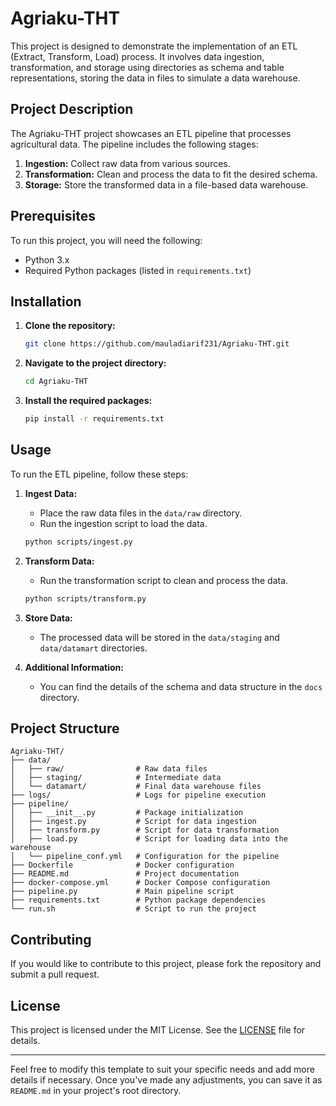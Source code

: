 # Agriaku-THT

This project is designed to demonstrate the implementation of an ETL (Extract, Transform, Load) process. It involves data ingestion, transformation, and storage using directories as schema and table representations, storing the data in files to simulate a data warehouse.

## Project Description

The Agriaku-THT project showcases an ETL pipeline that processes agricultural data. The pipeline includes the following stages:

1. **Ingestion:** Collect raw data from various sources.
2. **Transformation:** Clean and process the data to fit the desired schema.
3. **Storage:** Store the transformed data in a file-based data warehouse.

## Prerequisites

To run this project, you will need the following:

- Python 3.x
- Required Python packages (listed in `requirements.txt`)

## Installation

1. **Clone the repository:**
   ```bash
   git clone https://github.com/mauladiarif231/Agriaku-THT.git
   ```
2. **Navigate to the project directory:**
   ```bash
   cd Agriaku-THT
   ```
3. **Install the required packages:**
   ```bash
   pip install -r requirements.txt
   ```

## Usage

To run the ETL pipeline, follow these steps:

1. **Ingest Data:**
   - Place the raw data files in the `data/raw` directory.
   - Run the ingestion script to load the data.
   ```bash
   python scripts/ingest.py
   ```

2. **Transform Data:**
   - Run the transformation script to clean and process the data.
   ```bash
   python scripts/transform.py
   ```

3. **Store Data:**
   - The processed data will be stored in the `data/staging` and `data/datamart` directories.

4. **Additional Information:**
   - You can find the details of the schema and data structure in the `docs` directory.

## Project Structure

```
Agriaku-THT/
├── data/
│   ├── raw/                # Raw data files
│   ├── staging/            # Intermediate data
│   └── datamart/           # Final data warehouse files
├── logs/                   # Logs for pipeline execution
├── pipeline/
│   ├── __init__.py         # Package initialization
│   ├── ingest.py           # Script for data ingestion
│   ├── transform.py        # Script for data transformation
│   ├── load.py             # Script for loading data into the warehouse
│   └── pipeline_conf.yml   # Configuration for the pipeline
├── Dockerfile              # Docker configuration
├── README.md               # Project documentation
├── docker-compose.yml      # Docker Compose configuration
├── pipeline.py             # Main pipeline script
├── requirements.txt        # Python package dependencies
└── run.sh                  # Script to run the project
```

## Contributing

If you would like to contribute to this project, please fork the repository and submit a pull request.

## License

This project is licensed under the MIT License. See the [LICENSE](LICENSE) file for details.

---

Feel free to modify this template to suit your specific needs and add more details if necessary. Once you've made any adjustments, you can save it as `README.md` in your project's root directory.
